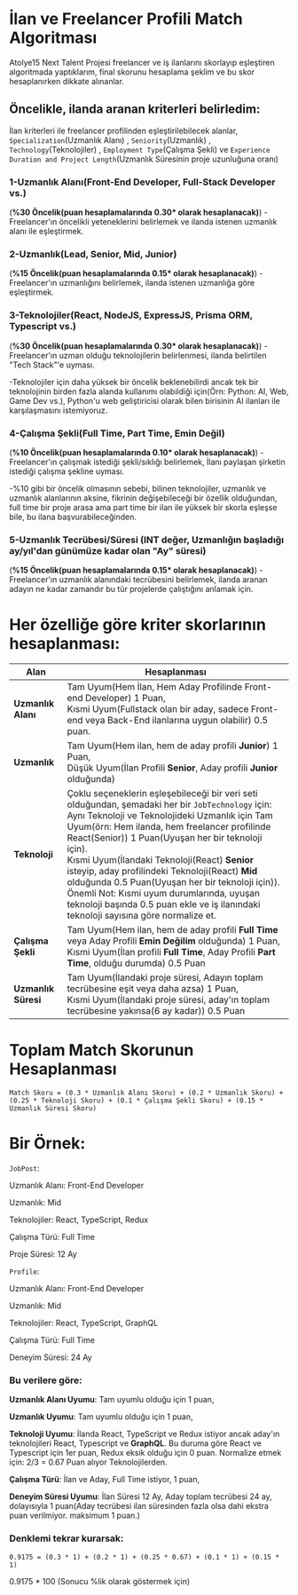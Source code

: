 # İlan ve Freelancer Profili Match Algoritması
Atolye15 Next Talent Projesi freelancer ve iş ilanlarını skorlayıp eşleştiren algoritmada yaptıklarım, final skorunu hesaplama şeklim ve bu skor hesaplanırken dikkate alınanlar.

## Öncelikle, ilanda aranan kriterleri belirledim:
İlan kriterleri ile freelancer profilinden eşleştirilebilecek alanlar, `Specialization`(Uzmanlık Alanı) , `Seniority`(Uzmanlık) , `Technology`(Teknolojiler) , `Employment Type`(Çalışma Şekli) ve `Experience Duration and Project Length`(Uzmanlık Süresinin proje uzunluğuna oranı)
### 1-Uzmanlık Alanı(Front-End Developer, Full-Stack Developer vs.)
(**%30 Öncelik(puan hesaplamalarında 0.30* olarak hesaplanacak)**)
    -Freelancer'ın öncelikli yeteneklerini belirlemek ve ilanda istenen uzmanlık alanı ile eşleştirmek.

 ### 2-Uzmanlık(Lead, Senior, Mid, Junior)
(**%15 Öncelik(puan hesaplamalarında 0.15* olarak hesaplanacak)**)
    -Freelancer'ın uzmanlığını belirlemek, ilanda istenen uzmanlığa göre eşleştirmek.

    
 ### 3-Teknolojiler(React, NodeJS, ExpressJS, Prisma ORM, Typescript vs.)
(**%30 Öncelik(puan hesaplamalarında 0.30* olarak hesaplanacak)**)
    -Freelancer'ın uzman olduğu teknolojilerin belirlenmesi, ilanda belirtilen "Tech Stack"'e uyması.
    
  -Teknolojiler için daha yüksek bir öncelik beklenebilirdi ancak tek bir teknolojinin birden fazla alanda kullanımı olabildiği için(Örn: Python: AI, Web, Game Dev vs.), Python'u web geliştiricisi olarak bilen birisinin AI ilanları ile karşılaşmasını istemiyoruz.

   ### 4-Çalışma Şekli(Full Time, Part Time, Emin Değil)
(**%10 Öncelik(puan hesaplamalarında 0.10* olarak hesaplanacak)**)
    -Freelancer'ın çalışmak istediği şekli/sıklığı belirlemek, İlanı paylaşan şirketin istediği çalışma şekline uyması.

  -%10 gibi bir öncelik olmasının sebebi, bilinen teknolojiler, uzmanlık ve uzmanlık alanlarının aksine, fikrinin değişebileceği bir özellik olduğundan, full time bir proje arasa ama part time bir ilan ile yüksek bir skorla eşleşse bile, bu ilana başvurabileceğinden.

   ### 5-Uzmanlık Tecrübesi/Süresi (INT değer, Uzmanlığın başladığı ay/yıl'dan günümüze kadar olan "Ay" süresi)
(**%15 Öncelik(puan hesaplamalarında 0.15* olarak hesaplanacak)**)
    -Freelancer'ın uzmanlık alanındaki tecrübesini belirlemek, ilanda aranan adayın ne kadar zamandır bu tür projelerde çalıştığını anlamak için.


  # Her özelliğe göre kriter skorlarının hesaplanması:

| Alan  | Hesaplanması |
| ------------- | ------------- |
|**Uzmanlık Alanı**| Tam Uyum(Hem İlan, Hem Aday Profilinde Front-end Developer) 1 Puan, <br/>  Kısmi Uyum(Fullstack olan bir aday, sadece Front-end veya Back-End ilanlarına uygun olabilir) 0.5 puan.  |
| **Uzmanlık**  | Tam Uyum(Hem ilan, hem de aday profili **Junior**) 1 Puan, <br/>  Düşük Uyum(İlan Profili **Senior**, Aday profili **Junior** olduğunda)  |
| **Teknoloji**  | Çoklu seçeneklerin eşleşebileceği bir veri seti olduğundan, şemadaki her bir `JobTechnology` için: <br/> Aynı Teknoloji ve Teknolojideki Uzmanlık için Tam Uyum(örn: Hem ilanda, hem freelancer profilinde React(Senior)) 1 Puan(Uyuşan her bir teknoloji için). <br/> Kısmi Uyum(İlandaki Teknoloji(React) **Senior** isteyip, aday profilindeki Teknoloji(React) **Mid** olduğunda 0.5 Puan(Uyuşan her bir teknoloji için)). Önemli Not: Kısmi uyum durumlarında, uyuşan teknoloji başında 0.5 puan ekle ve iş ilanındaki teknoloji sayısına göre normalize et.|
| **Çalışma Şekli**  | Tam Uyum(Hem ilan, hem de aday profili **Full Time** veya Aday Profili **Emin Değilim** olduğunda) 1 Puan, <br/> Kısmi Uyum(İlan profili **Full Time**, Aday Profili **Part Time**, olduğu durumda) 0.5 Puan|
| **Uzmanlık Süresi**  | Tam Uyum(İlandaki proje süresi, Adayın toplam tecrübesine eşit veya daha azsa) 1 Puan, <br/> Kısmi Uyum(İlandaki proje süresi, aday'ın toplam tecrübesine yakınsa(6 ay kadar)) 0.5 Puan|

# Toplam Match Skorunun Hesaplanması
```
Match Skoru = (0.3 * Uzmanlık Alanı Skoru) + (0.2 * Uzmanlık Skoru) + (0.25 * Teknoloji Skoru) + (0.1 * Çalışma Şekli Skoru) + (0.15 * Uzmanlık Süresi Skoru)
```

# Bir Örnek:
`JobPost`:

Uzmanlık Alanı: Front-End Developer

Uzmanlık: Mid

Teknolojiler: React, TypeScript, Redux

Çalışma Türü: Full Time

Proje Süresi: 12 Ay


`Profile`:

Uzmanlık Alanı: Front-End Developer

Uzmanlık: Mid

Teknolojiler: React, TypeScript, GraphQL

Çalışma Türü: Full Time

Deneyim Süresi: 24 Ay

### Bu verilere göre:

**Uzmanlık Alanı Uyumu**: Tam uyumlu olduğu için 1 puan,

**Uzmanlık Uyumu**: Tam uyumlu olduğu için 1 puan,

**Teknoloji Uyumu**: İlanda React, TypeScript ve Redux istiyor ancak aday'ın teknolojileri React, Typescript ve **GraphQL**. Bu duruma göre React ve Typescript için 1er puan, Redux eksik olduğu için 0 puan. Normalize etmek için: 2/3 = 0.67 Puan alıyor Teknolojilerden.

**Çalışma Türü**: İlan ve Aday, Full Time istiyor, 1 puan,

**Deneyim Süresi Uyumu**: İlan Süresi 12 Ay, Aday toplam tecrübesi 24 ay, dolayısıyla 1 puan(Aday tecrübesi ilan süresinden fazla olsa dahi ekstra puan verilmiyor. maksimum 1 puan.)

### Denklemi tekrar kurarsak:
```
0.9175 = (0.3 * 1) + (0.2 * 1) + (0.25 * 0.67) + (0.1 * 1) + (0.15 * 1)
```
0.9175 * 100 (Sonucu %lik olarak göstermek için)

